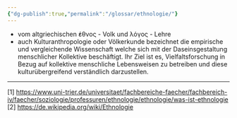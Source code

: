 ```yaml
---
{"dg-publish":true,"permalink":"/glossar/ethnologie/"}
---
```

 

- vom altgriechischen ̓έθνος - Volk und λόγος - Lehre
- auch Kulturanthropologie oder Völkerkunde bezeichnet die empirische und vergleichende Wissenschaft welche sich mit der Daseinsgestaltung menschlicher Kollektive beschäftigt. Ihr Ziel ist es, Vielfaltsforschung in Bezug auf kollektive menschliche Lebensweisen zu betreiben und diese kulturübergreifend verständlich darzustellen. 



---
[1] https://www.uni-trier.de/universitaet/fachbereiche-faecher/fachbereich-iv/faecher/soziologie/professuren/ethnologie/ethnologie/was-ist-ethnologie
[2] https://de.wikipedia.org/wiki/Ethnologie
